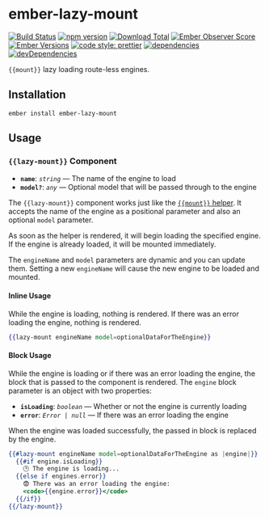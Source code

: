 # ember-lazy-mount

[![Build Status](https://travis-ci.org/buschtoens/ember-lazy-mount.svg)](https://travis-ci.org/buschtoens/ember-lazy-mount)
[![npm version](https://badge.fury.io/js/ember-lazy-mount.svg)](http://badge.fury.io/js/ember-lazy-mount)
[![Download Total](https://img.shields.io/npm/dt/ember-lazy-mount.svg)](http://badge.fury.io/js/ember-lazy-mount)
[![Ember Observer Score](https://emberobserver.com/badges/ember-lazy-mount.svg)](https://emberobserver.com/addons/ember-lazy-mount)
[![Ember Versions](https://img.shields.io/badge/Ember.js%20Versions-%5E2.12%20%7C%7C%20%5E3.0-brightgreen.svg)](https://travis-ci.org/buschtoens/ember-lazy-mount)
[![code style: prettier](https://img.shields.io/badge/code_style-prettier-ff69b4.svg)](https://github.com/prettier/prettier)
[![dependencies](https://img.shields.io/david/buschtoens/ember-lazy-mount.svg)](https://david-dm.org/buschtoens/ember-lazy-mount)
[![devDependencies](https://img.shields.io/david/dev/buschtoens/ember-lazy-mount.svg)](https://david-dm.org/buschtoens/ember-lazy-mount)

`{{mount}}` lazy loading route-less engines.

## Installation

```
ember install ember-lazy-mount
```

## Usage

### `{{lazy-mount}}` Component

- **`name`**: *`string`* — The name of the engine to load
- **`model?`**: *`any`* — Optional model that will be passed through to the engine

The `{{lazy-mount}}` component works just like the [`{{mount}}` helper](https://emberjs.com/api/ember/3.5/classes/Ember.Templates.helpers/methods/mount?anchor=mount).
It accepts the name of the engine as a positional parameter and also an optional
`model` parameter.

As soon as the helper is rendered, it will begin loading the specified engine.
If the engine is already loaded, it will be mounted immediately.

The `engineName` and `model` parameters are dynamic and you can update them.
Setting a new `engineName` will cause the new engine to be loaded and mounted.

#### Inline Usage

While the engine is loading, nothing is rendered. If there was an error loading
the engine, nothing is rendered.

```hbs
{{lazy-mount engineName model=optionalDataForTheEngine}}
```

#### Block Usage

While the engine is loading or if there was an error loading the engine, the
block that is passed to the component is rendered. The `engine` block parameter
is an object with two properties:

- **`isLoading`**: *`boolean`* — Whether or not the engine is currently loading
- **`error`**: *`Error | null`* — If there was an error loading the engine

When the engine was loaded successfully, the passed in block is replaced by the
engine.

```hbs
{{#lazy-mount engineName model=optionalDataForTheEngine as |engine|}}
  {{#if engine.isLoading}}
    🕑 The engine is loading...
  {{else if engines.error}}
    😨 There was an error loading the engine:
    <code>{{engine.error}}</code>
  {{/if}}
{{/lazy-mount}}
```
